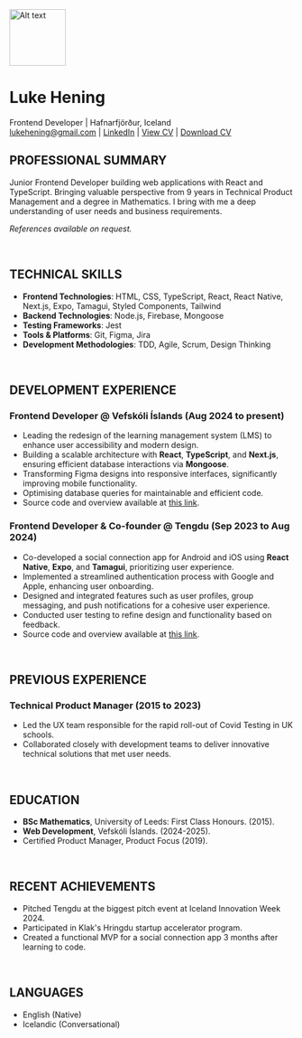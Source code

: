 <img src="https://github.com/utlandingur.png" alt="Alt text" title="a title" width="100" />

# Luke Hening
Frontend Developer | Hafnarfjörður, Iceland  
lukehening@gmail.com | [LinkedIn](https://www.linkedin.com/in/lukehening/) | [View CV](/cv.md) | [Download CV](https://raw.githubusercontent.com/utlandingur/utlandingur/main/cv.docx
)

## PROFESSIONAL SUMMARY
Junior Frontend Developer building web applications with React and TypeScript. Bringing valuable perspective from 9 years in Technical Product Management and a degree in Mathematics. I bring with me a deep understanding of user needs and business requirements.

_References available on request._

&nbsp;  

## TECHNICAL SKILLS
- **Frontend Technologies**: HTML, CSS, TypeScript, React, React Native, Next.js, Expo, Tamagui, Styled Components, Tailwind
- **Backend Technologies**: Node.js, Firebase, Mongoose
- **Testing Frameworks**: Jest
- **Tools & Platforms**: Git, Figma, Jira
- **Development Methodologies**: TDD, Agile, Scrum, Design Thinking

&nbsp;  

## DEVELOPMENT EXPERIENCE 

### Frontend Developer @ Vefskóli Íslands (Aug 2024 to present)
- Leading the redesign of the learning management system (LMS) to enhance user accessibility and modern design.
- Building a scalable architecture with **React**, **TypeScript**, and **Next.js**, ensuring efficient database interactions via **Mongoose**.
- Transforming Figma designs into responsive interfaces, significantly improving mobile functionality.
- Optimising database queries for maintainable and efficient code.
- Source code and overview available at [this link](https://www.github.com/ellertsmari/io.vefskoliv2).

### Frontend Developer & Co-founder @ Tengdu (Sep 2023 to Aug 2024)
- Co-developed a social connection app for Android and iOS using **React Native**, **Expo**, and **Tamagui**, prioritizing user experience.
- Implemented a streamlined authentication process with Google and Apple, enhancing user onboarding.
- Designed and integrated features such as user profiles, group messaging, and push notifications for a cohesive user experience.
- Conducted user testing to refine design and functionality based on feedback.
- Source code and overview available at [this link](https://github.com/utlandingur/tengdu-public).

&nbsp; 

## PREVIOUS EXPERIENCE

### Technical Product Manager (2015 to 2023)
- Led the UX team responsible for the rapid roll-out of Covid Testing in UK schools.
- Collaborated closely with development teams to deliver innovative technical solutions that met user needs.

&nbsp;  

## EDUCATION

- **BSc Mathematics**, University of Leeds: First Class Honours. (2015).
- **Web Development**, Vefskóli Íslands. (2024-2025).
- Certified Product Manager, Product Focus (2019).

&nbsp;  

## RECENT ACHIEVEMENTS
- Pitched Tengdu at the biggest pitch event at Iceland Innovation Week 2024.
- Participated in Klak's Hringdu startup accelerator program.
- Created a functional MVP for a social connection app 3 months after learning to code.

&nbsp;  
## LANGUAGES
- English (Native)
- Icelandic (Conversational)
